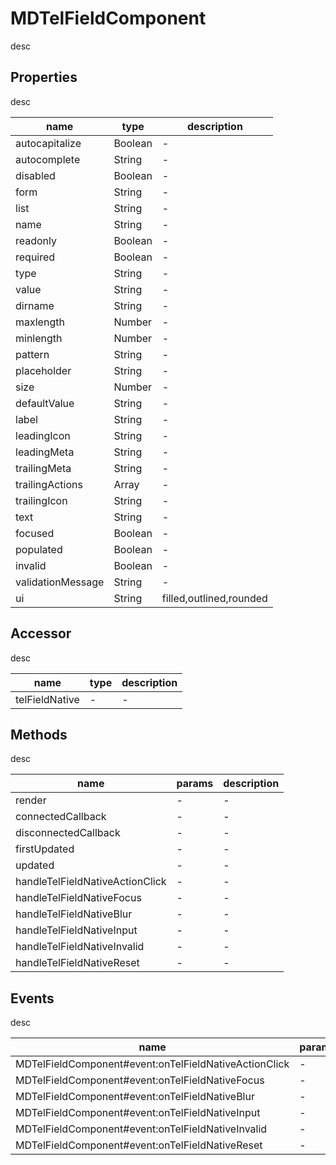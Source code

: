 # MDTelFieldComponent
desc 

## Properties
desc 

name|type|description
---|---|---
autocapitalize|Boolean|-
autocomplete|String|-
disabled|Boolean|-
form|String|-
list|String|-
name|String|-
readonly|Boolean|-
required|Boolean|-
type|String|-
value|String|-
dirname|String|-
maxlength|Number|-
minlength|Number|-
pattern|String|-
placeholder|String|-
size|Number|-
defaultValue|String|-
label|String|-
leadingIcon|String|-
leadingMeta|String|-
trailingMeta|String|-
trailingActions|Array|-
trailingIcon|String|-
text|String|-
focused|Boolean|-
populated|Boolean|-
invalid|Boolean|-
validationMessage|String|-
ui|String|filled,outlined,rounded

## Accessor
desc 

name|type|description
---|---|---
telFieldNative|-|-

## Methods
desc 

name|params|description
---|---|---
render|-|-
connectedCallback|-|-
disconnectedCallback|-|-
firstUpdated|-|-
updated|-|-
handleTelFieldNativeActionClick|-|-
handleTelFieldNativeFocus|-|-
handleTelFieldNativeBlur|-|-
handleTelFieldNativeInput|-|-
handleTelFieldNativeInvalid|-|-
handleTelFieldNativeReset|-|-

## Events
desc 

name|params|description
---|---|---
MDTelFieldComponent#event:onTelFieldNativeActionClick|-|-
MDTelFieldComponent#event:onTelFieldNativeFocus|-|-
MDTelFieldComponent#event:onTelFieldNativeBlur|-|-
MDTelFieldComponent#event:onTelFieldNativeInput|-|-
MDTelFieldComponent#event:onTelFieldNativeInvalid|-|-
MDTelFieldComponent#event:onTelFieldNativeReset|-|-


